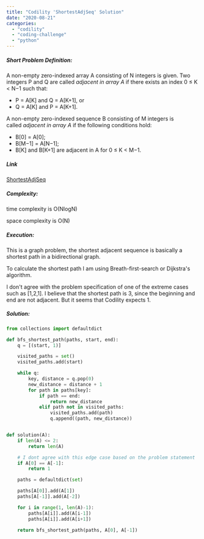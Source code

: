 ```yaml
---
title: "Codility 'ShortestAdjSeq' Solution"
date: "2020-08-21"
categories: 
  - "codility"
  - "coding-challenge"
  - "python"
---
```


##### Short Problem Definition:

A non-empty zero-indexed array A consisting of N integers is given. Two integers P and Q are called _adjacent in array A_ if there exists an index 0 ≤ K < N−1 such that:

- P = A\[K\] and Q = A\[K+1\], or
- Q = A\[K\] and P = A\[K+1\].

A non-empty zero-indexed sequence B consisting of M integers is called _adjacent in array A_ if the following conditions hold:

- B\[0\] = A\[0\];
- B\[M−1\] = A\[N−1\];
- B\[K\] and B\[K+1\] are adjacent in A for 0 ≤ K < M−1.

##### Link

[ShortestAdjSeq](https://app.codility.com/programmers/task/shortest_adj_seq/)

##### Complexity:

time complexity is O(NlogN)

space complexity is O(N)

##### Execution:

This is a graph problem, the shortest adjacent sequence is basically a shortest path in a bidirectional graph.

To calculate the shortest path I am using Breath-first-search or Dijkstra's algorithm.

I don't agree with the problem specification of one of the extreme cases such as \[1,2,1\]. I believe that the shortest path is 3, since the beginning and end are not adjacent. But it seems that Codility expects 1.

##### Solution:

```python
from collections import defaultdict

def bfs_shortest_path(paths, start, end):
    q = [(start, 1)]

    visited_paths = set()
    visited_paths.add(start)

    while q:
        key, distance = q.pop(0)
        new_distance = distance + 1
        for path in paths[key]:
            if path == end:
                return new_distance
            elif path not in visited_paths:
                visited_paths.add(path)
                q.append((path, new_distance))


def solution(A):
    if len(A) <= 2:
        return len(A)

    # I dont agree with this edge case based on the problem statement
    if A[0] == A[-1]:
        return 1

    paths = defaultdict(set)

    paths[A[0]].add(A[1])
    paths[A[-1]].add(A[-2])

    for i in range(1, len(A)-1):
        paths[A[i]].add(A[i-1])
        paths[A[i]].add(A[i+1])

    return bfs_shortest_path(paths, A[0], A[-1])
```
